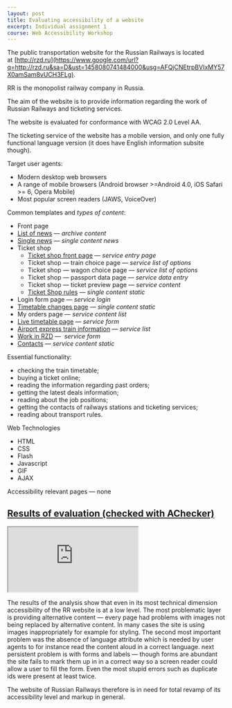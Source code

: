 ```yaml
---
layout: post
title: Evaluating accessibility of a website
excerpt: Individual assignment 1
course: Web Accessibility Workshop
---
```


The public transportation website for the Russian Railways is located at [http://rzd.ru](https://www.google.com/url?q=http://rzd.ru&sa=D&ust=1458080741484000&usg=AFQjCNEtrpBVIxMY57X0amSam8vUCH3FLg).

RR is the monopolist railway company in Russia.

The aim of the website is to provide information regarding the work of Russian Railways and ticketing services.

The website is evaluated for conformance with WCAG 2.0 Level AA.

The ticketing service of the website has a mobile version, and only one fully functional language version (it does have English information subsite though).

Target user agents: 

  * Modern desktop web browsers
  * A range of mobile browsers (Android browser >=Android 4.0, iOS Safari >= 6, Opera Mobile)
  * Most popular screen readers (JAWS, VoiceOver)

Common templates and _types of content_:

  * Front page
  * [List of news](http://pass.rzd.ru/news/public/ru?STRUCTURE_ID=657&layer_id=4069&refererLayerId=3327&id=87508) — _archive content_
  * [Single news](http://press.rzd.ru/news/public/ru?STRUCTURE_ID%3D654%26layer_id%3D4069%26refererLayerId%3D4067%26refererPageId%3D704%26id%3D87486&sa=D&ust=1458080741488000&usg=AFQjCNH0cWpiurEs8iczqf_yaHzoRr8gPw) — _single content news_
  * Ticket shop
	  * [Ticket shop front page](http://pass.rzd.ru&sa=D&ust=1458080741490000&usg=AFQjCNG0ZsGvrxctenHM8h9GcaAzkzPgQQ) — _service entry page_
	  * Ticket shop — train choice page — _service list of options_
	  * Ticket shop — wagon choice page — _service list of options_
	  * Ticket shop — passport data page — _service data entry_
	  * Ticket shop — ticket preview page — _service content_
	  * [Ticket Shop rules](http://pass.rzd.ru/static/public/ru?STRUCTURE_ID=5236) — _single content static_
  * Login form page — _service login_
  * [Timetable changes page](http://pass.rzd.ru/static/secure/ru?STRUCTURE_ID=5208) — _single content static_
  * My orders page — _service content list_
  * [Live timetable page](http://pass.rzd.ru/tablo/) — _service form_
  * [Airport express train information](http://pass.rzd.ru/static/public/ru?STRUCTURE_ID=1197&layer_id=3290&refererLayerId=162&id=1055) — _service list_
  * [Work in RZD](http://social.rzd.ru) —  _service form_
  * [Contacts](http://contacts.rzd.ru) — _service content static_

Essential functionality:

  * checking the train timetable;
  * buying a ticket online;
  * reading the information regarding past orders;
  * getting the latest deals information;
  * reading about the job positions;
  * getting the contacts of railways stations and ticketing services;
  * reading about transport rules.

Web Technologies

  * HTML
  * CSS
  * Flash
  * Javascript
  * GIF
  * AJAX

Accessibility relevant pages — none

## [Results of evaluation (checked with AChecker)](https://www.google.com/url?q=https://docs.google.com/spreadsheets/d/1oCBUtuYBLLlWKF8lWCqkftpwGMeJ_AgEC4RHamZQF48/edit%23gid%3D0&sa=D&ust=1458080741503000&usg=AFQjCNG9zhZY9lb9JGbpkriDFzVhWduw_Q)

<iframe src="https://docs.google.com/spreadsheets/d/1oCBUtuYBLLlWKF8lWCqkftpwGMeJ_AgEC4RHamZQF48/pubhtml?widget=true&amp;headers=false"></iframe>


The results of the analysis show that even in its most technical dimension accessibility of the RR website is at a low level. The most problematic layer is providing alternative content —  every page had problems with images not being replaced by alternative content. In many cases the site is using images inappropriately for example for styling.  The second most important problem was the absence of language attribute which is needed by user agents  to for instance read the content aloud in a correct language.  next persistent problem is with forms and labels —  though forms are abundant the site fails to mark them up in in a correct way so a screen reader could allow a user to fill the form. Even the most stupid errors such as duplicate ids were present at least twice.

The website of Russian Railways therefore is in need for total revamp of its accessibility level and markup in general.
